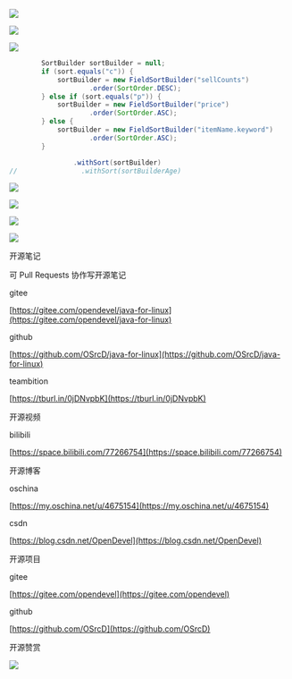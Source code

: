 ![](https://tcs.teambition.net/storage/31218caf591da88d4d88a641489cb5250a34?Signature=eyJhbGciOiJIUzI1NiIsInR5cCI6IkpXVCJ9.eyJBcHBJRCI6IjU5Mzc3MGZmODM5NjMyMDAyZTAzNThmMSIsIl9hcHBJZCI6IjU5Mzc3MGZmODM5NjMyMDAyZTAzNThmMSIsIl9vcmdhbml6YXRpb25JZCI6IjVmNTQ2ZDkyODI1NWU3ZjU1MzkxZmUwOSIsImV4cCI6MTYxMDgxMzE5MSwiaWF0IjoxNjEwMjA4MzkxLCJyZXNvdXJjZSI6Ii9zdG9yYWdlLzMxMjE4Y2FmNTkxZGE4OGQ0ZDg4YTY0MTQ4OWNiNTI1MGEzNCJ9.DK5dupwaNPtmZvoud3oyqwR4bchg8QldgQm4eEyoke0&download=2020-09-17+175854.png "")



![](https://tcs.teambition.net/storage/31216e6f2fcbbfbe7a3026c76fa05324c232?Signature=eyJhbGciOiJIUzI1NiIsInR5cCI6IkpXVCJ9.eyJBcHBJRCI6IjU5Mzc3MGZmODM5NjMyMDAyZTAzNThmMSIsIl9hcHBJZCI6IjU5Mzc3MGZmODM5NjMyMDAyZTAzNThmMSIsIl9vcmdhbml6YXRpb25JZCI6IjVmNTQ2ZDkyODI1NWU3ZjU1MzkxZmUwOSIsImV4cCI6MTYxMDgxMzAzOSwiaWF0IjoxNjEwMjA4MjM5LCJyZXNvdXJjZSI6Ii9zdG9yYWdlLzMxMjE2ZTZmMmZjYmJmYmU3YTMwMjZjNzZmYTA1MzI0YzIzMiJ9.8k1N9z5BpBF6ENsQ0-TTmaKwTnvc8P0Zu7Q0GMKUwIg&download=image.png "")

![](https://tcs.teambition.net/storage/312191a9d08a2c3cad955765fdbfce3f9111?Signature=eyJhbGciOiJIUzI1NiIsInR5cCI6IkpXVCJ9.eyJBcHBJRCI6IjU5Mzc3MGZmODM5NjMyMDAyZTAzNThmMSIsIl9hcHBJZCI6IjU5Mzc3MGZmODM5NjMyMDAyZTAzNThmMSIsIl9vcmdhbml6YXRpb25JZCI6IjVmNTQ2ZDkyODI1NWU3ZjU1MzkxZmUwOSIsImV4cCI6MTYxMDgxMzA0OSwiaWF0IjoxNjEwMjA4MjQ5LCJyZXNvdXJjZSI6Ii9zdG9yYWdlLzMxMjE5MWE5ZDA4YTJjM2NhZDk1NTc2NWZkYmZjZTNmOTExMSJ9.QO-24ximbCzxSk4D2tEthYwQR8owHeISVEqhYSOMyqE&download=image.png "")

```java
        SortBuilder sortBuilder = null;
        if (sort.equals("c")) {
            sortBuilder = new FieldSortBuilder("sellCounts")
                    .order(SortOrder.DESC);
        } else if (sort.equals("p")) {
            sortBuilder = new FieldSortBuilder("price")
                    .order(SortOrder.ASC);
        } else {
            sortBuilder = new FieldSortBuilder("itemName.keyword")
                    .order(SortOrder.ASC);
        }

```

```java
                .withSort(sortBuilder)
//                .withSort(sortBuilderAge)

```

![](https://tcs.teambition.net/storage/3121cba74ad6a190d185e242fb55be48e105?Signature=eyJhbGciOiJIUzI1NiIsInR5cCI6IkpXVCJ9.eyJBcHBJRCI6IjU5Mzc3MGZmODM5NjMyMDAyZTAzNThmMSIsIl9hcHBJZCI6IjU5Mzc3MGZmODM5NjMyMDAyZTAzNThmMSIsIl9vcmdhbml6YXRpb25JZCI6IjVmNTQ2ZDkyODI1NWU3ZjU1MzkxZmUwOSIsImV4cCI6MTYxMDgxMzExOCwiaWF0IjoxNjEwMjA4MzE4LCJyZXNvdXJjZSI6Ii9zdG9yYWdlLzMxMjFjYmE3NGFkNmExOTBkMTg1ZTI0MmZiNTViZTQ4ZTEwNSJ9.VYRcwrgR1SaUlsqf0pd2ohG2GC9ALYKNs3X4TUjhKeY&download=image.png "")

![](https://tcs.teambition.net/storage/3121eab14561a575e7c4febeb39577b6add2?Signature=eyJhbGciOiJIUzI1NiIsInR5cCI6IkpXVCJ9.eyJBcHBJRCI6IjU5Mzc3MGZmODM5NjMyMDAyZTAzNThmMSIsIl9hcHBJZCI6IjU5Mzc3MGZmODM5NjMyMDAyZTAzNThmMSIsIl9vcmdhbml6YXRpb25JZCI6IjVmNTQ2ZDkyODI1NWU3ZjU1MzkxZmUwOSIsImV4cCI6MTYxMDgxMzEzMCwiaWF0IjoxNjEwMjA4MzMwLCJyZXNvdXJjZSI6Ii9zdG9yYWdlLzMxMjFlYWIxNDU2MWE1NzVlN2M0ZmViZWIzOTU3N2I2YWRkMiJ9.oG6796Ox1Iqjz81KN4OInNhf1OqRSQWjJQWRAyYi1Fs&download=image.png "")

![](https://tcs.teambition.net/storage/3121b50c82dd9ebb43a9b21d2660e32ae979?Signature=eyJhbGciOiJIUzI1NiIsInR5cCI6IkpXVCJ9.eyJBcHBJRCI6IjU5Mzc3MGZmODM5NjMyMDAyZTAzNThmMSIsIl9hcHBJZCI6IjU5Mzc3MGZmODM5NjMyMDAyZTAzNThmMSIsIl9vcmdhbml6YXRpb25JZCI6IjVmNTQ2ZDkyODI1NWU3ZjU1MzkxZmUwOSIsImV4cCI6MTYxMDgxMzEzOCwiaWF0IjoxNjEwMjA4MzM4LCJyZXNvdXJjZSI6Ii9zdG9yYWdlLzMxMjFiNTBjODJkZDllYmI0M2E5YjIxZDI2NjBlMzJhZTk3OSJ9.jSfR_pfjVe9hXBe0RhjCvv2XhMDXBRzk7eMTfk7Jtcw&download=image.png "")

![](https://tcs.teambition.net/storage/3121f469bc128b0e3b19c7868c812a1295a5?Signature=eyJhbGciOiJIUzI1NiIsInR5cCI6IkpXVCJ9.eyJBcHBJRCI6IjU5Mzc3MGZmODM5NjMyMDAyZTAzNThmMSIsIl9hcHBJZCI6IjU5Mzc3MGZmODM5NjMyMDAyZTAzNThmMSIsIl9vcmdhbml6YXRpb25JZCI6IjVmNTQ2ZDkyODI1NWU3ZjU1MzkxZmUwOSIsImV4cCI6MTYxMDgxMzE1MywiaWF0IjoxNjEwMjA4MzUzLCJyZXNvdXJjZSI6Ii9zdG9yYWdlLzMxMjFmNDY5YmMxMjhiMGUzYjE5Yzc4NjhjODEyYTEyOTVhNSJ9.Utyhvuqq2xgniCTT4NqTDHvwxq6cA8qEQNV26jWhtn0&download=image.png "")

开源笔记

可 Pull Requests 协作写开源笔记

gitee

[https://gitee.com/opendevel/java-for-linux](https://gitee.com/opendevel/java-for-linux)

github

[https://github.com/OSrcD/java-for-linux](https://github.com/OSrcD/java-for-linux)

teambition

[https://tburl.in/0jDNvpbK](https://tburl.in/0jDNvpbK)

开源视频

bilibili

[https://space.bilibili.com/77266754](https://space.bilibili.com/77266754)

开源博客

oschina

[https://my.oschina.net/u/4675154](https://my.oschina.net/u/4675154)

csdn

[https://blog.csdn.net/OpenDevel](https://blog.csdn.net/OpenDevel)

开源项目

gitee

[https://gitee.com/opendevel](https://gitee.com/opendevel)

github

[https://github.com/OSrcD](https://github.com/OSrcD)

开源赞赏

![](https://tcs.teambition.net/storage/3121aed56e96d914e1046f3b498b493ce232?Signature=eyJhbGciOiJIUzI1NiIsInR5cCI6IkpXVCJ9.eyJBcHBJRCI6IjU5Mzc3MGZmODM5NjMyMDAyZTAzNThmMSIsIl9hcHBJZCI6IjU5Mzc3MGZmODM5NjMyMDAyZTAzNThmMSIsIl9vcmdhbml6YXRpb25JZCI6IiIsImV4cCI6MTYxMDgxMjgxOCwiaWF0IjoxNjEwMjA4MDE4LCJyZXNvdXJjZSI6Ii9zdG9yYWdlLzMxMjFhZWQ1NmU5NmQ5MTRlMTA0NmYzYjQ5OGI0OTNjZTIzMiJ9.cSMsjoDSCgA8oeEKuacYamfWvsAm9WhPzRcqERTWEz8&download=image.png "")

